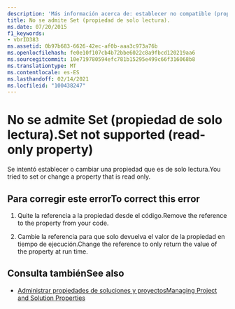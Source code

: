 ```yaml
---
description: 'Más información acerca de: establecer no compatible (propiedad de solo lectura)'
title: No se admite Set (propiedad de solo lectura).
ms.date: 07/20/2015
f1_keywords:
- vbrID383
ms.assetid: 0b97b683-6626-42ec-af0b-aaa3c973a76b
ms.openlocfilehash: fe0e10f107cb4b72bbe6022c8a9fbcd120219aa6
ms.sourcegitcommit: 10e719780594efc781b15295e499c66f316068b8
ms.translationtype: MT
ms.contentlocale: es-ES
ms.lasthandoff: 02/14/2021
ms.locfileid: "100438247"
---
```

# <a name="set-not-supported-read-only-property"></a><span data-ttu-id="8ee5f-103">No se admite Set (propiedad de solo lectura).</span><span class="sxs-lookup"><span data-stu-id="8ee5f-103">Set not supported (read-only property)</span></span>

<span data-ttu-id="8ee5f-104">Se intentó establecer o cambiar una propiedad que es de solo lectura.</span><span class="sxs-lookup"><span data-stu-id="8ee5f-104">You tried to set or change a property that is read only.</span></span>  
  
## <a name="to-correct-this-error"></a><span data-ttu-id="8ee5f-105">Para corregir este error</span><span class="sxs-lookup"><span data-stu-id="8ee5f-105">To correct this error</span></span>  
  
1. <span data-ttu-id="8ee5f-106">Quite la referencia a la propiedad desde el código.</span><span class="sxs-lookup"><span data-stu-id="8ee5f-106">Remove the reference to the property from your code.</span></span>  
  
2. <span data-ttu-id="8ee5f-107">Cambie la referencia para que solo devuelva el valor de la propiedad en tiempo de ejecución.</span><span class="sxs-lookup"><span data-stu-id="8ee5f-107">Change the reference to only return the value of the property at run time.</span></span>  
  
## <a name="see-also"></a><span data-ttu-id="8ee5f-108">Consulta también</span><span class="sxs-lookup"><span data-stu-id="8ee5f-108">See also</span></span>

- [<span data-ttu-id="8ee5f-109">Administrar propiedades de soluciones y proyectos</span><span class="sxs-lookup"><span data-stu-id="8ee5f-109">Managing Project and Solution Properties</span></span>](/visualstudio/ide/managing-project-and-solution-properties)
